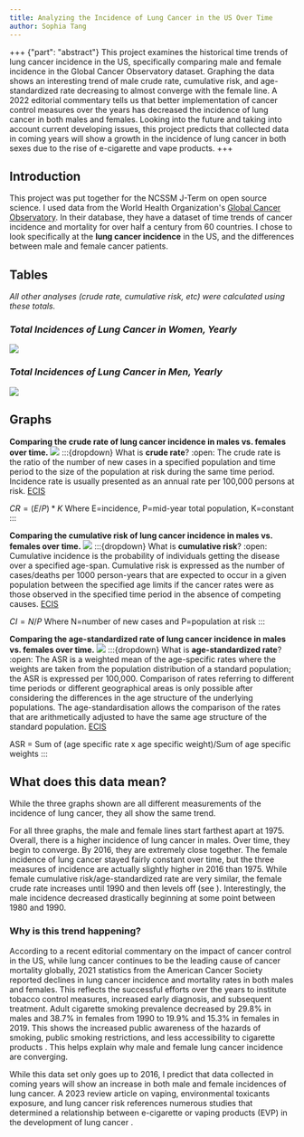 ```yaml
---
title: Analyzing the Incidence of Lung Cancer in the US Over Time
author: Sophia Tang
---
```


+++ {"part": "abstract"}
This project examines the historical time trends of lung cancer incidence in the US, specifically comparing male and female incidence in the Global Cancer Observatory dataset. Graphing the data shows an interesting trend of male crude rate, cumulative risk, and age-standardized rate decreasing to almost converge with the female line. A 2022 editorial commentary tells us that better implementation of cancer control measures over the years has decreased the incidence of lung cancer in both males and females. Looking into the future and taking into account current developing issues, this project predicts that collected data in coming years will show a growth in the incidence of lung cancer in both sexes due to the rise of e-cigarette and vape products.
+++

## Introduction
This project was put together for the NCSSM J-Term on open source science. I used data from the World Health Organization's [Global Cancer Observatory](https://gco.iarc.fr/). In their database, they have a dataset of time trends of cancer incidence and mortality for over half a century from 60 countries. I chose to look specifically at the **lung cancer incidence** in the US, and the differences between male and female cancer patients. 

## Tables
*All other analyses (crude rate, cumulative risk, etc) were calculated using these totals.*
### *Total Incidences of Lung Cancer in Women, Yearly*
![](#femalescruderate)
### *Total Incidences of Lung Cancer in Men, Yearly*
![](#malescr)

## Graphs
**Comparing the crude rate of lung cancer incidence in males vs. females over time.**
![](#crchart)
:::{dropdown} What is **crude rate**?
:open:
The crude rate is the ratio of the number of new cases in a specified population and time period to the size of the population at risk during the same time period. Incidence rate is usually presented as an annual rate per 100,000 persons at risk. [ECIS](https://ecis.jrc.ec.europa.eu/info/glossary.html) 

$CR = (E/P) * K$
Where E=incidence, P=mid-year total population, K=constant
:::

**Comparing the cumulative risk of lung cancer incidence in males vs. females over time.**
![](#cumulativerisk)
:::{dropdown} What is **cumulative risk**?
:open:
Cumulative incidence is the probability of individuals getting the disease over a specified age-span. Cumulative risk is expressed as the number of cases/deaths per 1000 person-years that are expected to occur in a given population between the specified age limits if the cancer rates were as those observed in the specified time period in the absence of competing causes. [ECIS](https://ecis.jrc.ec.europa.eu/info/glossary.html)

$CI=N/P$ 
Where N=number of new cases and P=population at risk
:::

**Comparing the age-standardized rate of lung cancer incidence in males vs. females over time.**
![](#asr)
:::{dropdown} What is **age-standardized rate**?
:open:
The ASR is a weighted mean of the age-specific rates where the weights are taken from the population distribution of a standard population; the ASR is expressed per 100,000. Comparison of rates referring to different time periods or different geographical areas is only possible after considering the differences in the age structure of the underlying populations. The age-standardisation allows the comparison of the rates that are arithmetically adjusted to have the same age structure of the standard population. [ECIS](https://ecis.jrc.ec.europa.eu/info/glossary.html)

ASR = Sum of (age specific rate x age specific weight)/Sum of age specific weights
:::

## What does this data mean?
While the three graphs shown are all different measurements of the incidence of lung cancer, they all show the same trend. 

For all three graphs, the male and female lines start farthest apart at 1975. Overall, there is a higher incidence of lung cancer in males. Over time, they begin to converge. By 2016, they are extremely close together. The female incidence of lung cancer stayed fairly constant over time, but the three measures of incidence are actually slightly higher in 2016 than 1975. While female cumulative risk/age-standardized rate are very similar, the female crude rate increases until 1990 and then levels off (see [](#crchart)). Interestingly, the male incidence decreased drastically beginning at some point between 1980 and 1990. 

### Why is this trend happening? 
According to a recent editorial commentary on the impact of cancer control in the US, while lung cancer continues to be the leading cause of cancer mortality globally, 2021 statistics from the American Cancer Society reported declines in lung cancer incidence and mortality rates in both males and females. This reflects the successful efforts over the years to institute tobacco control measures, increased early diagnosis, and subsequent treatment. Adult cigarette smoking prevalence decreased by 29.8% in males and 38.7% in females from 1990 to 19.9% and 15.3% in females in 2019. This shows the increased public awareness of the hazards of smoking, public smoking restrictions, and less accessibility to cigarette products [](doi:10.21037/ace-21-5). This helps explain why male and female lung cancer incidence are converging. 

While this data set only goes up to 2016, I predict that data collected in coming years will show an increase in both male and female incidences of lung cancer. A 2023 review article on vaping, environmental toxicants exposure, and lung cancer risk references numerous studies that determined a relationship between e-cigarette or vaping products (EVP) in the development of lung cancer [](https://doi.org/10.3390/cancers15184525). 

